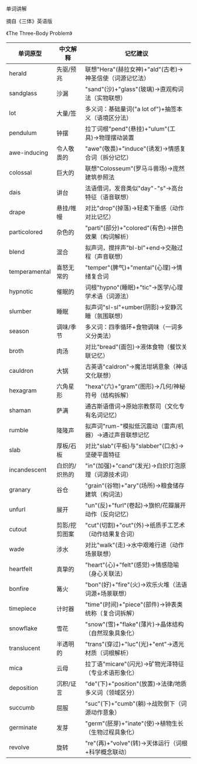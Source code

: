 单词讲解

摘自《三体》英语版

《The Three-Body Problem》

| 单词原型        | 中文解释               | 记忆建议                                   |
|---------------|----------------------|------------------------------------------|
| herald        | 先驱/预兆            | 联想"Hera"(赫拉女神)+"ald"(古老)→神圣信使（词源记忆法）  |
| sandglass     | 沙漏                | "sand"(沙)+"glass"(玻璃)→直观构词法（实物联想）     |
| lot           | 大量/签             | 多义词：基础量词("a lot of")+抽签本义（语境区分法）    |
| pendulum      | 钟摆               | 拉丁词根"pend"(悬挂)+"ulum"(工具)→物理摆动装置      |
| awe-inducing  | 令人敬畏的          | "awe"(敬畏)+"induce"(诱发)→情感复合词（拆分记忆）   |
| colossal      | 巨大的             | 联想"Colosseum"(罗马斗兽场)→庞然建筑参照法       |
| dais          | 讲台               | 法语借词，发音类似"day"-"s"→高台特征（语音联想）     |
| drape         | 悬挂/帷幔          | 对比"drop"(掉落)→轻柔下垂感（动作对比记忆）         |
| particolored  | 杂色的             | "parti"(部分)+"colored"(有色)→拼色效果（构词解析）  |
| blend         | 混合               | 拟声词，搅拌声"bl-bl"+end→交融过程（声音联想）      |
| temperamental | 喜怒无常的          | "temper"(脾气)+"mental"(心理)→情绪复合词        |
| hypnotic      | 催眠的             | 词根"hypno"(睡眠)+"tic"→医学/心理学术语（词源法）   |
| slumber       | 睡眠               | 拟声词"sl-sl"+umber(阴影)→安静沉睡（氛围联想）     |
| season        | 调味/季节          | 多义词：四季循环+食物调味（一词多义分类法）           |
| broth         | 肉汤               | 对比"bread"(面包)→液体食物（餐饮关联记忆）         |
| cauldron      | 大锅               | 古英语"caldron"→魔法坩埚意象（神话文化联想）        |
| hexagram      | 六角星形            | "hexa"(六)+"gram"(图形)→几何/神秘符号（结构拆解）  |
| shaman        | 萨满               | 通古斯语借词→原始宗教祭司（文化专有名词记忆）          |
| rumble       | 隆隆声               | 拟声词"rum-"模拟低沉震动（雷声/机器）→通过声音联想记忆      |
| slab         | 厚板/石板            | 对比"slab"(平板)与"slabber"(口水)→坚硬平面特征    |
| incandescent | 白炽的/炽热的         | "in"(加强)+"cand"(发光)→白炽灯泡原理（词源技术词）    |
| granary      | 谷仓                | "grain"(谷物)+"ary"(场所)→粮食储存建筑（构词法）    |
| unfurl       | 展开                | "un"(反)+"furl"(卷起)→旗帜/花瓣展开动作（反向记忆）   |
| cutout       | 剪影/挖剪图案        | "cut"(切割)+"out"(外)→纸质手工艺术（动作结果复合词）  |
| wade         | 涉水                | 对比"walk"(走)→水中艰难行进（动作场景联想）          |
| heartfelt    | 真挚的              | "heart"(心)+"felt"(感觉)→情感隐喻（身心关联法）     |
| bonfire      | 篝火                | "bon"(好)+"fire"(火)→欢乐火堆（法语词源+场景联想）  |
| timepiece    | 计时器              | "time"(时间)+"piece"(部件)→钟表类统称（复合词拆解） |
| snowflake    | 雪花                | "snow"(雪)+"flake"(薄片)→晶体结构（自然现象具象化）  |
| translucent  | 半透明的            | "trans"(穿过)+"luc"(光)+"ent"→透光材质（词根解析） |
| mica         | 云母                | 拉丁语"micare"(闪光)→矿物光泽特征（专业术语形象化）     |
| deposition   | 沉积/证言           | "de"(下)+"position"(放置)→法律/地质多义词（领域区分）|
| succumb      | 屈服                | "suc"(下)+"cumb"(躺)→战败倒下（词源动作意象）       |
| germinate    | 发芽                | "germ"(胚芽)+"inate"(使)→植物生长（生物过程具象化）  |
| revolve      | 旋转                | "re"(再)+"volve"(转)→天体运行（词根+科学概念联动）   |